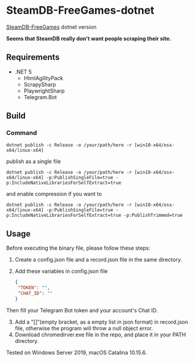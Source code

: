 # SteamDB-FreeGames-dotnet
 [SteamDB-FreeGames](https://github.com/azhuge233/SteamDB-FreeGames) dotnet version

**Seems that SteamDB really don't want people scraping their site.**

## Requirements

- .NET 5	
    - HtmlAgilityPack
    - ScrapySharp
    - PlaywrightSharp
    - Telegram.Bot

## Build

### Command

```
dotnet publish -c Release -o /your/path/here -r [win10-x64/osx-x64/linux-x64]
```

publish as a single file

```
dotnet publish -c Release -o /your/path/here -r [win10-x64/osx-x64/linux-x64] -p:PublishSingleFile=true -p:IncludeNativeLibrariesForSelfExtract=true
```

and enable compression if you want to

```
dotnet publish -c Release -o /your/path/here -r [win10-x64/osx-x64/linux-x64] -p:PublishSingleFile=true -p:IncludeNativeLibrariesForSelfExtract=true -p:PublishTrimmed=true
```

## Usage

Before executing the binary file, please follow these steps:

1. Create a config.json file and a record.json file in the same directory.

2. Add these variables in config.json file

   ```json
   {
   	"TOKEN": "",
   	"CHAT_ID": ""
   }
   ```
   

Then fill your Telegram Bot token and your account's Chat ID.

3. Add a "[]"(empty bracket, as a empty list in json format) in record.json file, otherwise the program will throw a null object error.
4. Download chromedirver.exe file in the repo, and place it in your PATH directory. 

Tested on Windows Server 2019, macOS Catalina 10.15.6.

